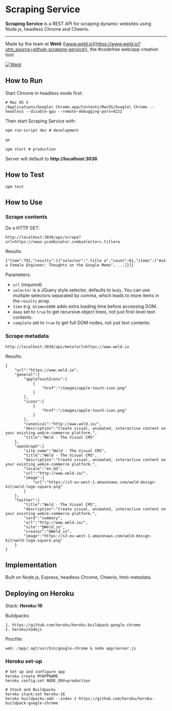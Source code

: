 # Scraping Service

**Scraping Service** is a REST API for scraping dynamic websites using Node.js, headless Chrome and Cheerio.

----------

Made by the team at **Weld** ([www.weld.io](https://www.weld.io?utm_source=github-scraping-service)), the #codefree web/app creation tool:

[![Weld](https://s3-eu-west-1.amazonaws.com/weld-social-and-blog/gif/weld_explained.gif?v2)](https://www.weld.io?utm_source=github-scraping-service)


## How to Run

Start Chrome in headless mode first:

 	# Mac OS X
 	/Applications/Google\ Chrome.app/Contents/MacOS/Google\ Chrome --headless --disable-gpu --remote-debugging-port=9222

Then start Scraping Service with:

	npm run-script dev # development

or

	npm start # production

Server will default to **http://localhost:3036**


## How to Test

	npm test


## How to Use

### Scrape contents

Do a HTTP GET:

	http://localhost:3036/api/scrape?url=https://news.ycombinator.com&selector=.title+a

Results:

	{"time":792,"results":[{"selector":".title a","count":61,"items":["Ask a Female Engineer: Thoughts on the Google Memo", ...]}]}

Parameters:

* `url` (required)
* `selector` is a JQuery style selector, defaults to `body`. You can use multiple selectors separated by comma, which leads to more items in the `results` array.
* `time` e.g. `&time=5000` adds extra loading time before accessing DOM.
* `deep` set to `true` to get recursive object trees, not just first-level text contents.
* `complete` set to `true` to get full DOM nodes, not just text contents.

### Scrape metadata

	http://localhost:3036/api/meta?url=https://www.weld.io

Results:

	{
		"url":"https://www.weld.io",
		"general":{
			"appleTouchIcons":[
				{
					"href":"/images/apple-touch-icon.png"
				}
			],
			"icons":[
				{
					"href":"/images/apple-touch-icon.png"
				}
			],
			"canonical":"http://www.weld.io/",
			"description":"Create visual, animated, interactive content on your existing web/e-commerce platform.",
			"title":"Weld - The Visual CMS"
		},
		"openGraph":{
			"site_name":"Weld - The Visual CMS",
			"title":"Weld - The Visual CMS",
			"description":"Create visual, animated, interactive content on your existing web/e-commerce platform.",
			"locale":"en_US",
			"url":"http://www.weld.io/",
			"image":{
				"url":"https://s3-eu-west-1.amazonaws.com/weld-design-kit/weld-logo-square.png"
			}
		},
		"twitter":{
			"title":"Weld - The Visual CMS",
			"description":"Create visual, animated, interactive content on your existing web/e-commerce platform.",
			"card":"summary",
			"url":"http://www.weld.io/",
			"site":"@Weld_io",
			"creator":"@Weld_io",
			"image":"https://s3-eu-west-1.amazonaws.com/weld-design-kit/weld-logo-square.png"
		}
	}


## Implementation

Built on Node.js, Express, headless Chrome, Cheerio, html-metadata.


## Deploying on Heroku

Stack: **Heroku-16**

Buildpacks:

	1. https://github.com/heroku/heroku-buildpack-google-chrome
	2. heroku/nodejs

Procfile:

	web: /app/.apt/usr/bin/google-chrome & node app/server.js

### Heroku set-up

	# Set up and configure app
	heroku create MYAPPNAME
	heroku config:set NODE_ENV=production

	# Stack and Buildpacks
	heroku stack:set heroku-16
	heroku buildpacks:add --index 1 https://github.com/heroku/heroku-buildpack-google-chrome
